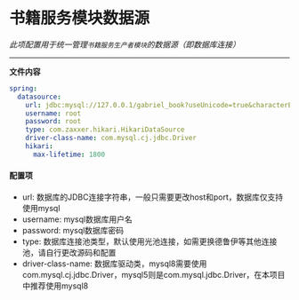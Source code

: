 # 书籍服务模块数据源

*此项配置用于统一管理`书籍服务生产者模块`的数据源（即数据库连接）*
***

**文件内容**
```yaml
spring:
  datasource:
    url: jdbc:mysql://127.0.0.1/gabriel_book?useUnicode=true&characterEncoding=utf-8&serverTimezone=GMT%2B8&useJDBCCompliantTimezoneShift=true&useLegacyDatetimeCode=false
    username: root
    password: root
    type: com.zaxxer.hikari.HikariDataSource
    driver-class-name: com.mysql.cj.jdbc.Driver
    hikari:
      max-lifetime: 1800
```

#### 配置项
* url: 数据库的JDBC连接字符串，一般只需要更改host和port，数据库仅支持使用mysql
* username: mysql数据库用户名
* password: mysql数据库密码
* type: 数据库连接池类型，默认使用光池连接，如需更换德鲁伊等其他连接池，请自行更改源码和配置
* driver-class-name: 数据库驱动类，mysql8需要使用com.mysql.cj.jdbc.Driver，mysql5则是com.mysql.jdbc.Driver，在本项目中推荐使用mysql8
    